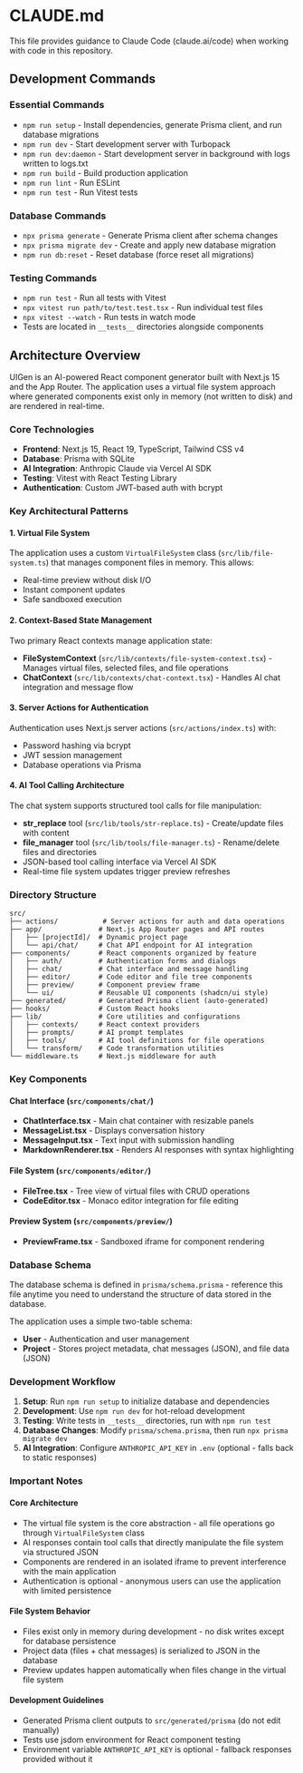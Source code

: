 # CLAUDE.md

This file provides guidance to Claude Code (claude.ai/code) when working with code in this repository.

## Development Commands

### Essential Commands
- `npm run setup` - Install dependencies, generate Prisma client, and run database migrations
- `npm run dev` - Start development server with Turbopack
- `npm run dev:daemon` - Start development server in background with logs written to logs.txt
- `npm run build` - Build production application
- `npm run lint` - Run ESLint
- `npm run test` - Run Vitest tests

### Database Commands
- `npx prisma generate` - Generate Prisma client after schema changes
- `npx prisma migrate dev` - Create and apply new database migration
- `npm run db:reset` - Reset database (force reset all migrations)

### Testing Commands
- `npm run test` - Run all tests with Vitest
- `npx vitest run path/to/test.test.tsx` - Run individual test files
- `npx vitest --watch` - Run tests in watch mode
- Tests are located in `__tests__` directories alongside components

## Architecture Overview

UIGen is an AI-powered React component generator built with Next.js 15 and the App Router. The application uses a virtual file system approach where generated components exist only in memory (not written to disk) and are rendered in real-time.

### Core Technologies
- **Frontend**: Next.js 15, React 19, TypeScript, Tailwind CSS v4
- **Database**: Prisma with SQLite
- **AI Integration**: Anthropic Claude via Vercel AI SDK
- **Testing**: Vitest with React Testing Library
- **Authentication**: Custom JWT-based auth with bcrypt

### Key Architectural Patterns

#### 1. Virtual File System
The application uses a custom `VirtualFileSystem` class (`src/lib/file-system.ts`) that manages component files in memory. This allows:
- Real-time preview without disk I/O
- Instant component updates
- Safe sandboxed execution

#### 2. Context-Based State Management
Two primary React contexts manage application state:
- **FileSystemContext** (`src/lib/contexts/file-system-context.tsx`) - Manages virtual files, selected files, and file operations
- **ChatContext** (`src/lib/contexts/chat-context.tsx`) - Handles AI chat integration and message flow

#### 3. Server Actions for Authentication
Authentication uses Next.js server actions (`src/actions/index.ts`) with:
- Password hashing via bcrypt
- JWT session management
- Database operations via Prisma

#### 4. AI Tool Calling Architecture
The chat system supports structured tool calls for file manipulation:
- **str_replace** tool (`src/lib/tools/str-replace.ts`) - Create/update files with content
- **file_manager** tool (`src/lib/tools/file-manager.ts`) - Rename/delete files and directories
- JSON-based tool calling interface via Vercel AI SDK
- Real-time file system updates trigger preview refreshes

### Directory Structure

```
src/
├── actions/           # Server actions for auth and data operations
├── app/              # Next.js App Router pages and API routes
│   ├── [projectId]/  # Dynamic project page
│   └── api/chat/     # Chat API endpoint for AI integration
├── components/       # React components organized by feature
│   ├── auth/         # Authentication forms and dialogs
│   ├── chat/         # Chat interface and message handling
│   ├── editor/       # Code editor and file tree components
│   ├── preview/      # Component preview frame
│   └── ui/           # Reusable UI components (shadcn/ui style)
├── generated/        # Generated Prisma client (auto-generated)
├── hooks/            # Custom React hooks
├── lib/              # Core utilities and configurations
│   ├── contexts/     # React context providers
│   ├── prompts/      # AI prompt templates
│   ├── tools/        # AI tool definitions for file operations
│   └── transform/    # Code transformation utilities
└── middleware.ts     # Next.js middleware for auth
```

### Key Components

#### Chat Interface (`src/components/chat/`)
- **ChatInterface.tsx** - Main chat container with resizable panels
- **MessageList.tsx** - Displays conversation history
- **MessageInput.tsx** - Text input with submission handling
- **MarkdownRenderer.tsx** - Renders AI responses with syntax highlighting

#### File System (`src/components/editor/`)
- **FileTree.tsx** - Tree view of virtual files with CRUD operations
- **CodeEditor.tsx** - Monaco editor integration for file editing

#### Preview System (`src/components/preview/`)
- **PreviewFrame.tsx** - Sandboxed iframe for component rendering

### Database Schema

The database schema is defined in `prisma/schema.prisma` - reference this file anytime you need to understand the structure of data stored in the database.

The application uses a simple two-table schema:

- **User** - Authentication and user management  
- **Project** - Stores project metadata, chat messages (JSON), and file data (JSON)

### Development Workflow

1. **Setup**: Run `npm run setup` to initialize database and dependencies
2. **Development**: Use `npm run dev` for hot-reload development
3. **Testing**: Write tests in `__tests__` directories, run with `npm run test`
4. **Database Changes**: Modify `prisma/schema.prisma`, then run `npx prisma migrate dev`
5. **AI Integration**: Configure `ANTHROPIC_API_KEY` in `.env` (optional - falls back to static responses)

### Important Notes

#### Core Architecture
- The virtual file system is the core abstraction - all file operations go through `VirtualFileSystem` class
- AI responses contain tool calls that directly manipulate the file system via structured JSON
- Components are rendered in an isolated iframe to prevent interference with the main application
- Authentication is optional - anonymous users can use the application with limited persistence

#### File System Behavior
- Files exist only in memory during development - no disk writes except for database persistence
- Project data (files + chat messages) is serialized to JSON in the database
- Preview updates happen automatically when files change in the virtual file system

#### Development Guidelines
- Generated Prisma client outputs to `src/generated/prisma` (do not edit manually)
- Tests use jsdom environment for React component testing
- Environment variable `ANTHROPIC_API_KEY` is optional - fallback responses provided without it